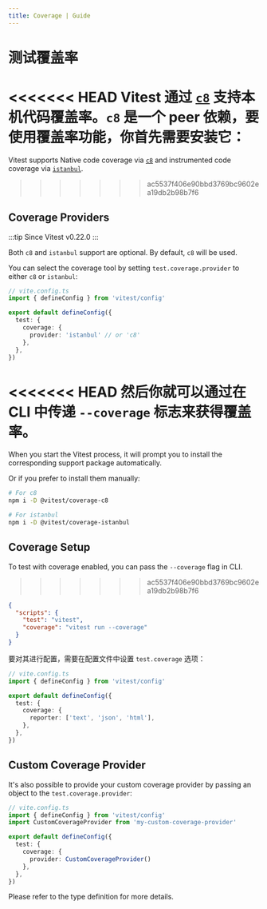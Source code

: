 ```yaml
---
title: Coverage | Guide
---
```


# 测试覆盖率

<<<<<<< HEAD
Vitest 通过 [`c8`](https://github.com/bcoe/c8) 支持本机代码覆盖率。`c8` 是一个 peer 依赖，要使用覆盖率功能，你首先需要安装它：
=======
Vitest supports Native code coverage via [`c8`](https://github.com/bcoe/c8) and instrumented code coverage via [`istanbul`](https://istanbul.js.org/).
>>>>>>> ac5537f406e90bbd3769bc9602ea19db2b98b7f6

## Coverage Providers

:::tip
Since Vitest v0.22.0
:::

Both `c8` and `istanbul` support are optional. By default, `c8` will be used.

You can select the coverage tool by setting `test.coverage.provider` to either `c8` or `istanbul`:

```ts
// vite.config.ts
import { defineConfig } from 'vitest/config'

export default defineConfig({
  test: {
    coverage: {
      provider: 'istanbul' // or 'c8'
    },
  },
})
```

<<<<<<< HEAD
然后你就可以通过在 CLI 中传递 `--coverage` 标志来获得覆盖率。
=======
When you start the Vitest process, it will prompt you to install the corresponding support package automatically.

Or if you prefer to install them manually:

```bash
# For c8
npm i -D @vitest/coverage-c8

# For istanbul
npm i -D @vitest/coverage-istanbul
```

## Coverage Setup

To test with coverage enabled, you can pass the `--coverage` flag in CLI.
>>>>>>> ac5537f406e90bbd3769bc9602ea19db2b98b7f6

```json
{
  "scripts": {
    "test": "vitest",
    "coverage": "vitest run --coverage"
  }
}
```

要对其进行配置，需要在配置文件中设置 `test.coverage` 选项：

```ts
// vite.config.ts
import { defineConfig } from 'vitest/config'

export default defineConfig({
  test: {
    coverage: {
      reporter: ['text', 'json', 'html'],
    },
  },
})
```

## Custom Coverage Provider

It's also possible to provide your custom coverage provider by passing an object to the `test.coverage.provider`:

```ts
// vite.config.ts
import { defineConfig } from 'vitest/config'
import CustomCoverageProvider from 'my-custom-coverage-provider'

export default defineConfig({
  test: {
    coverage: {
      provider: CustomCoverageProvider()
    },
  },
})
```

Please refer to the type definition for more details.
